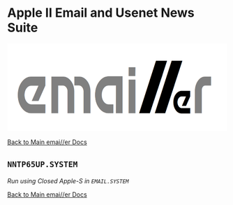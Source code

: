 # Apple II Email and Usenet News Suite

<p align="center"><img src="img/emailler-logo.png" alt="emai//er-logo" height="200px"></p>

[Back to Main emai//er Docs](README-emailler.md#detailed-documentation-for-usenet-functions)

## `NNTP65UP.SYSTEM`

*Run using Closed Apple-S in `EMAIL.SYSTEM`*

[Back to Main emai//er Docs](README-emailler.md#detailed-documentation-for-usenet-functions)

